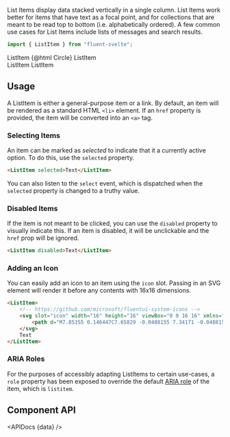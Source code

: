 <script lang="ts">
    import { ListItem } from "$lib";
    import { Showcase, APIDocs } from "$site/lib";

    import Circle from "@fluentui/svg-icons/icons/circle_16_regular.svg?raw";

    import data from "$lib/ListItem/ListItem.svelte?raw&sveld";
</script>

List Items display data stacked vertically in a single column. List Items work better for items that have text as a focal point, and for collections that are meant to be read top to bottom (i.e. alphabetically ordered). A few common use cases for List Items include lists of messages and search results.

```ts
import { ListItem } from "fluent-svelte";
```

<Showcase repl="">
    <div style="inline-size: 240px">
        <ListItem>ListItem</ListItem>
        <ListItem>
            <svelte:fragment slot="icon">
                {@html Circle}
            </svelte:fragment>
            ListItem
        </ListItem>
        <ListItem selected>ListItem</ListItem>
        <ListItem disabled>ListItem</ListItem>
    </div>
</Showcase>

## Usage

A ListItem is either a general-purpose item or a link. By default, an item will be rendered as a standard HTML `<li>` element. If an `href` property is provided, the item will be converted into an `<a>` tag.

### Selecting Items

An item can be marked as *selected* to indicate that it a currently active option. To do this, use the `selected` property.

```html
<ListItem selected>Text</ListItem>
```

You can also listen to the `select` event, which is dispatched when the `selected` property is changed to a truthy value.

### Disabled Items

If the item is not meant to be clicked, you can use the `disabled` property to visually indicate this. If an item is disabled, it will be unclickable and the `href` prop will be ignored.

```html
<ListItem disabled>Text</ListItem>
```

### Adding an Icon

You can easily add an icon to an item using the `icon` slot. Passing in an SVG element will render it before any contents with 16x16 dimensions.

```html
<ListItem>
    <!-- https://github.com/microsoft/fluentui-system-icons -->
    <svg slot="icon" width="16" height="16" viewBox="0 0 16 16" xmlns="http://www.w3.org/2000/svg">
        <path d="M7.85355 0.146447C7.65829 -0.0488155 7.34171 -0.0488155 7.14645 0.146447C6.95118 0.341709 6.95118 0.658291 7.14645 0.853553L8.29603 2.00314C4.80056 2.11088 2 4.97839 2 8.5C2 12.0899 4.91015 15 8.5 15C12.0899 15 15 12.0899 15 8.5C15 8.48656 15 8.47313 14.9999 8.45971C14.9983 8.2001 14.7805 8 14.5209 8H14.4782C14.2093 8 14 8.23107 14 8.5C14 11.5376 11.5376 14 8.5 14C5.46243 14 3 11.5376 3 8.5C3 5.53311 5.34917 3.11491 8.28892 3.00398L7.14645 4.14645C6.95118 4.34171 6.95118 4.65829 7.14645 4.85355C7.34171 5.04882 7.65829 5.04882 7.85355 4.85355L9.85355 2.85355C10.0488 2.65829 10.0488 2.34171 9.85355 2.14645L7.85355 0.146447ZM11.8536 6.14645C12.0488 6.34171 12.0488 6.65829 11.8536 6.85355L8.85355 9.85355C8.65829 10.0488 8.34171 10.0488 8.14645 9.85355L6.64645 8.35355C6.45118 8.15829 6.45118 7.84171 6.64645 7.64645C6.84171 7.45118 7.15829 7.45118 7.35355 7.64645L8.5 8.79289L11.1464 6.14645C11.3417 5.95118 11.6583 5.95118 11.8536 6.14645Z" fill="currentColor" />
    </svg>
    Text
</ListItem>
```

### ARIA Roles

For the purposes of accessibly adapting ListItems to certain use-cases, a `role` property has been exposed to override the default [ARIA role](https://developer.mozilla.org/en-US/docs/Web/Accessibility/ARIA/ARIA_Techniques) of the item, which is `listitem`.

## Component API

<APIDocs {data} />